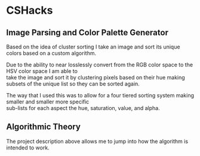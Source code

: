 # CSHacks
## Image Parsing and Color Palette Generator  

Based on the idea of cluster sorting I take an image and sort its unique colors based on a custom algorithm.  
  
Due to the ability to near losslessly convert from the RGB color space to the HSV color space I am able to  
take the image and sort it by clustering pixels based on their hue making subsets of the unique list so they can be sorted again. 

The way that I used this was to allow for a four tiered sorting system making smaller and smaller more specific  
sub-lists for each aspect the hue, saturation, value, and alpha.  

## Algorithmic Theory
The project description above allows me to jump into how the algorithm is intended to work.